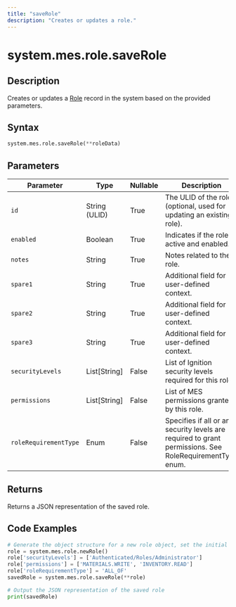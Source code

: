 ```yaml
---
title: "saveRole"
description: "Creates or updates a role."
---
```


# system.mes.role.saveRole

## Description
Creates or updates a [Role](../../data-model/personnel-model/role) record in the system based on the provided parameters.

## Syntax
```python
system.mes.role.saveRole(**roleData)
```

## Parameters
| Parameter              | Type           | Nullable | Description                                                                                                      |
|------------------------|----------------|----------|------------------------------------------------------------------------------------------------------------------|
| `id`                   | String (ULID)  | True     | The ULID of the role (optional, used for updating an existing role).                                             |
| `enabled`              | Boolean        | True     | Indicates if the role is active and enabled.                                                                     |
| `notes`                | String         | True     | Notes related to the role.                                                                                       |
| `spare1`               | String         | True     | Additional field for user-defined context.                                                                       |
| `spare2`               | String         | True     | Additional field for user-defined context.                                                                       |
| `spare3`               | String         | True     | Additional field for user-defined context.                                                                       |
| `securityLevels`       | List[String]   | False    | List of Ignition security levels required for this role.                                                         |
| `permissions`          | List[String]   | False    | List of MES permissions granted by this role.                                                                    |
| `roleRequirementType`  | Enum           | False    | Specifies if all or any security levels are required to grant permissions. See RoleRequirementType enum.         |

## Returns
Returns a JSON representation of the saved role.

## Code Examples
```python
# Generate the object structure for a new role object, set the initial arguments and save it
role = system.mes.role.newRole()
role['securityLevels'] = ['Authenticated/Roles/Administrator']
role['permissions'] = ['MATERIALS.WRITE', 'INVENTORY.READ']
role['roleRequirementType'] = 'ALL_OF'
savedRole = system.mes.role.saveRole(**role)

# Output the JSON representation of the saved role
print(savedRole)
```
